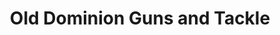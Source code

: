 ---
title: "Old Dominion Guns and Tackle"
url: /danville/old-dominion-guns-and-tackle/
shop: weapons
---